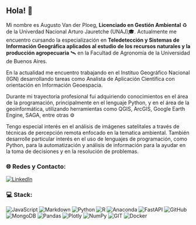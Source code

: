 ## Hola! 👋

Mi nombre es Augusto Van der Ploeg, **Licenciado en Gestión Ambiental** ♻️​ de la Univerdad Nacional Arturo Jauretche (UNAJ)🎓​. Actualmente me encuentro cursando la especialización en **Teledetección y Sistemas de Información Geográfica aplicados
al estudio de los recursos naturales y la producción agropecuaria** 🛰️ en la Facultad de Agronomía de la Universidad de Buenos Aires.  

En la actualidad me encuentro trabajando en el Instituo Geográfico Nacional (IGN) desarrollando tareas como Analista de Aplicación Científica con orientación en Información Geoespacia.

Durante mi trayectoria profesional fui adquiriendo conocimientos en el área de la programación, principalmente en el lenguaje Python, y en el área de la geoinformática, utilizando herramientas como QGIS, ArcGIS, Google Earth Engine, SAGA, entre otras ⚙️

Tengo especial interés en el análisis de imágenes satelitales a través de técnicas de percepción remota enfocado en la tematica ambiental. También desarrolle particular interés en el uso de lenguajes de programación, como Python, para la automatización y análisis de información para la ayudar en la toma de decisiones y en la resolución de problemas.

### 🌐 Redes y Contacto:
[![LinkedIn](https://img.shields.io/badge/LinkedIn-%230077B5.svg?logo=linkedin&logoColor=white)](https://www.linkedin.com/in/augustovdp/) 

### 💻 Stack:
![JavaScript](https://img.shields.io/badge/javascript-%23323330.svg?style=for-the-badge&logo=javascript&logoColor=%23F7DF1E) ![Markdown](https://img.shields.io/badge/markdown-%23000000.svg?style=for-the-badge&logo=markdown&logoColor=white) ![Python](https://img.shields.io/badge/python-3670A0?style=for-the-badge&logo=python&logoColor=ffdd54) ![R](https://img.shields.io/badge/r-%23276DC3.svg?style=for-the-badge&logo=r&logoColor=white) ![Anaconda](https://img.shields.io/badge/Anaconda-%2344A833.svg?style=for-the-badge&logo=anaconda&logoColor=white) ![FastAPI](https://img.shields.io/badge/FastAPI-005571?style=for-the-badge&logo=fastapi) ![GitHub](https://img.shields.io/badge/GitHub-%23121011.svg?style=for-the-badge&logo=github&logoColor=white) ![MongoDB](https://img.shields.io/badge/MongoDB-%234ea94b.svg?style=for-the-badge&logo=mongodb&logoColor=white) ![Pandas](https://img.shields.io/badge/pandas-%23150458.svg?style=for-the-badge&logo=pandas&logoColor=white) ![Plotly](https://img.shields.io/badge/Plotly-%233F4F75.svg?style=for-the-badge&logo=plotly&logoColor=white) ![NumPy](https://img.shields.io/badge/numpy-%23013243.svg?style=for-the-badge&logo=numpy&logoColor=white) ![GIT](https://img.shields.io/badge/Git-fc6d26?style=for-the-badge&logo=git&logoColor=white) ![Docker](https://img.shields.io/badge/docker-%230db7ed.svg?style=for-the-badge&logo=docker&logoColor=white)
